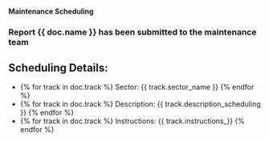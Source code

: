<h4>Maintenance Scheduling</h4>
<h3>Report {{ doc.name }} has been submitted to the maintenance team</h3>

<h2>Scheduling Details:</h2>

<ul>
<li>
{% for track in doc.track %}
Sector: {{ track.sector_name }}
{% endfor %}
</li>

<li>
{% for track in doc.track %}
Description: {{ track.description_scheduling }}
{% endfor %}
</li>

<li>
{% for track in doc.track %}
Instructions: {{ track.instructions_}}
{% endfor %}
</li>
</ul>

